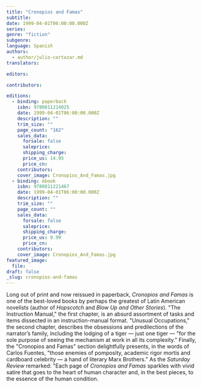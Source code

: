 ```yaml
---
title: "Cronopios and Famas"
subtitle:
date: 1999-04-01T06:00:00.000Z
series:
genre: "fiction"
subgenre:
language: Spanish
authors:
  - author/julio-cortazar.md
translators:

editors:

contributors:

editions:
  - binding: paperback
    isbn: 9780811214025
    date: 1999-04-01T06:00:00.000Z
    description: ""
    trim_size: ""
    page_count: "162"
    sales_data:
      forsale: false
      saleprice:
      shipping_charge:
      price_us: 14.95
      price_cn:
    contributors:
    cover_image: Cronopios_And_Famas.jpg
  - binding: ebook
    isbn: 9780811221467
    date: 1999-04-01T06:00:00.000Z
    description: ""
    trim_size: ""
    page_count: ""
    sales_data:
      forsale: false
      saleprice:
      shipping_charge:
      price_us: 9.99
      price_cn:
    contributors:
    cover_image: Cronopios_And_Famas.jpg
featured_image:
  file:
draft: false
_slug: cronopios-and-famas
---
```


Long out of print and now reissued in paperback, _Cronopios and Famas_ is one of the best-loved books by perhaps the greatest of Latin American novelists (author of _Hopscotch_ and _Blow Up and Other Stories_). "The Instruction Manual," the first chapter, is an absurd assortment of tasks and items dissected in an instruction-manual format. "Unusual Occupations," the second chapter, describes the obsessions and predilections of the narrator’s family, including the lodging of a tiger — just one tiger — "for the sole purpose of seeing the mechanism at work in all its complexity." Finally, the "Cronopios and Famas" section delightfully presents, in the words of Carlos Fuentes, "those enemies of pomposity, academic rigor mortis and cardboard celebrity — a hand of literary Marx Brothers." As the _Saturday Review_ remarked: "Each page of _Cronopios and Famas_ sparkles with vivid satire that goes to the heart of human character and, in the best pieces, to the essence of the human condition.

